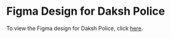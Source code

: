 # Figma Design for Daksh Police

To view the Figma design for Daksh Police, click [here](https://www.figma.com/file/FJ4czaVeZcM0xRUNyI13UX/Daksh-Police?type=design&node-id=0%3A1&mode=design&t=3tBvBSbVAGGERXw7-1).
